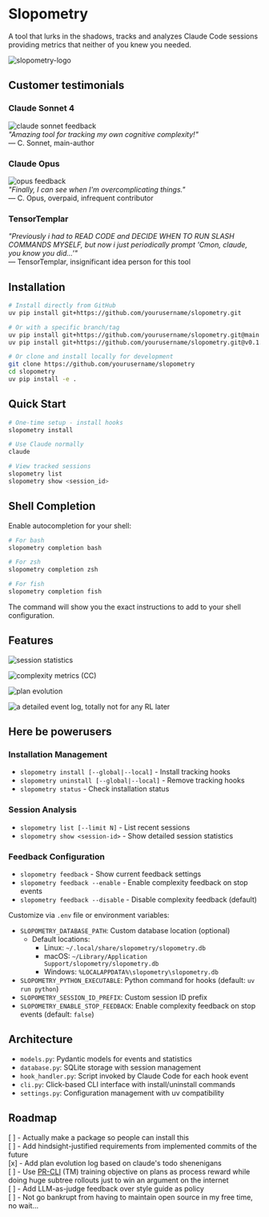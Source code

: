 # Slopometry

A tool that lurks in the shadows, tracks and analyzes Claude Code sessions providing metrics that neither of you knew you needed.

![slopometry-logo](assets/slopometry-logo.jpg)  


## Customer testimonials

### Claude Sonnet 4
![claude sonnet feedback](assets/sonnet.png)  
*"Amazing tool for tracking my own cognitive complexity!"*  
— C. Sonnet, main-author

### Claude Opus  
![opus feedback](assets/opus.png)  
*"Finally, I can see when I'm overcomplicating things."*  
— C. Opus, overpaid, infrequent contributor

### TensorTemplar
*"Previously i had to READ CODE and DECIDE WHEN TO RUN SLASH COMMANDS MYSELF, but now i just periodically prompt 'Cmon, claude, you know you did...'"*  
— TensorTemplar, insignificant idea person for this tool

## Installation

```bash
# Install directly from GitHub
uv pip install git+https://github.com/yourusername/slopometry.git

# Or with a specific branch/tag
uv pip install git+https://github.com/yourusername/slopometry.git@main
uv pip install git+https://github.com/yourusername/slopometry.git@v0.1.0

# Or clone and install locally for development
git clone https://github.com/yourusername/slopometry
cd slopometry
uv pip install -e .
```

## Quick Start

```bash
# One-time setup - install hooks
slopometry install

# Use Claude normally
claude

# View tracked sessions
slopometry list
slopometry show <session_id>
```

## Shell Completion

Enable autocompletion for your shell:

```bash
# For bash
slopometry completion bash

# For zsh  
slopometry completion zsh

# For fish
slopometry completion fish
```

The command will show you the exact instructions to add to your shell configuration.

## Features

![session statistics](assets/session-stat.png)  

![complexity metrics (CC)](assets/cc.png)  

![plan evolution](assets/plan-evolution.png)  

![a detailed event log, totally not for any RL later](assets/log.png)  

## Here be powerusers

### Installation Management
- `slopometry install [--global|--local]` - Install tracking hooks
- `slopometry uninstall [--global|--local]` - Remove tracking hooks
- `slopometry status` - Check installation status

### Session Analysis  
- `slopometry list [--limit N]` - List recent sessions
- `slopometry show <session-id>` - Show detailed session statistics

### Feedback Configuration
- `slopometry feedback` - Show current feedback settings
- `slopometry feedback --enable` - Enable complexity feedback on stop events
- `slopometry feedback --disable` - Disable complexity feedback (default)


Customize via `.env` file or environment variables:

- `SLOPOMETRY_DATABASE_PATH`: Custom database location (optional)
  - Default locations:
    - Linux: `~/.local/share/slopometry/slopometry.db`
    - macOS: `~/Library/Application Support/slopometry/slopometry.db`  
    - Windows: `%LOCALAPPDATA%\slopometry\slopometry.db`
- `SLOPOMETRY_PYTHON_EXECUTABLE`: Python command for hooks (default: `uv run python`)
- `SLOPOMETRY_SESSION_ID_PREFIX`: Custom session ID prefix
- `SLOPOMETRY_ENABLE_STOP_FEEDBACK`: Enable complexity feedback on stop events (default: `false`)

## Architecture

- `models.py`: Pydantic models for events and statistics
- `database.py`: SQLite storage with session management
- `hook_handler.py`: Script invoked by Claude Code for each hook event
- `cli.py`: Click-based CLI interface with install/uninstall commands
- `settings.py`: Configuration management with uv compatibility

## Roadmap

[ ] - Actually make a package so people can install this  
[ ] - Add hindsight-justified requirements from implemented commits of the future  
[x] - Add plan evolution log based on claude's todo shenenigans  
[ ] - Use [PR-CLI](https://tensortemplar.substack.com/p/humans-are-no-longer-embodied-amortization) (TM) training objective on plans as process reward while doing huge subtree rollouts just to win an argument on the internet  
[ ] - Add LLM-as-judge feedback over style guide as policy  
[ ] - Not go bankrupt from having to maintain open source in my free time, no wait...